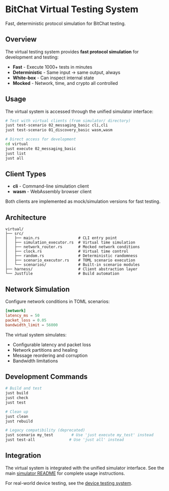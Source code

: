 # BitChat Virtual Testing System

Fast, deterministic protocol simulation for BitChat testing.

## Overview

The virtual testing system provides **fast protocol simulation** for development and testing:
- **Fast** - Execute 1000+ tests in minutes
- **Deterministic** - Same input → same output, always
- **White-box** - Can inspect internal state
- **Mocked** - Network, time, and crypto all controlled

## Usage

The virtual system is accessed through the unified simulator interface:

```bash
# Test with virtual clients (from simulator/ directory)
just test-scenario 02_messaging_basic cli,cli
just test-scenario 01_discovery_basic wasm,wasm

# Direct access for development
cd virtual
just execute 02_messaging_basic
just list
just all
```

## Client Types

- **cli** - Command-line simulation client
- **wasm** - WebAssembly browser client

Both clients are implemented as mock/simulation versions for fast testing.

## Architecture

```
virtual/
├── src/
│   ├── main.rs                 # CLI entry point
│   ├── simulation_executor.rs  # Virtual time simulation
│   ├── network_router.rs       # Mocked network conditions
│   ├── clock.rs                # Virtual time control
│   ├── random.rs               # Deterministic randomness
│   ├── scenario_executor.rs    # TOML scenario execution
│   └── scenarios/              # Built-in scenario modules
├── harness/                    # Client abstraction layer
└── Justfile                    # Build automation
```

## Network Simulation

Configure network conditions in TOML scenarios:

```toml
[network]
latency_ms = 50
packet_loss = 0.05
bandwidth_limit = 56000
```

The virtual system simulates:
- Configurable latency and packet loss
- Network partitions and healing
- Message reordering and corruption
- Bandwidth limitations

## Development Commands

```bash
# Build and test
just build
just check
just test

# Clean up
just clean
just rebuild

# Legacy compatibility (deprecated)
just scenario my_test        # Use 'just execute my_test' instead
just test-all               # Use 'just all' instead
```

## Integration

The virtual system is integrated with the unified simulator interface. See the main [simulator README](../README.md) for complete usage instructions.

For real-world device testing, see the [device testing system](../device/README.md).